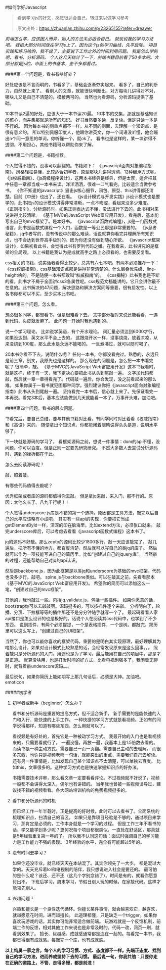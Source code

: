 #如何学好Javascript

> 看到学习js的好文，感觉很适合自己，转过来以做学习参考
> 
> 原文出处：<https://zhuanlan.zhihu.com/p/23265155?refer=dreawer>
 

*前端怎么学，应该因人而异，别人的方法未必适合自己。 
就说说我的学习方法吧。 
我把大部分时间放在学习js上了。因为这个js的学习曲线，先平后陡。 
项目实践和练习啥的，我不说了，主要说下工作之外的时间利用问题。 
我是怎么学的呢，看书，分析源码。 
个人这几天统计了一下，前端书籍目前看了50多本吧。大部分都是js的。市面上的书基本，差不多都看过。*

####第一个问题是，看书有啥好处？

好处应该是不言而明的，书看多了，基础会逐渐夯实起来。 
看多了，自己的判断力，自然就上来了。 
看别人的文章，就能很快判断出，对方每块儿讲得对不对，哪块儿又是自己不清楚的，模棱两可的。 
当然也为看源码，分析源码提供了基础。

10本书读2遍的好处，应该大于一本书读20遍。 
10本书的交集，那就是基础知识的核心，而并集那就是所有的知识。 
好书当然要多读，反复读。但是只读一本是不行的。 
因为每本书的侧重点都不一样。从不同的侧面，去理解一个知识点，是很有意义的。 
所以特别佩服印度人，他跟你讲英文，你一个词语没听懂，他会蹦出n个同一意思的单词，你听懂一个，就ok了。 
看书也是这样的，某一块讲得不透彻，不用担心，其他书籍可以帮助你来了解。

####第二个问题是，书籍推荐。

个人觉得不错的，没事可以翻翻的。书籍如下： 
《javascript面向对象编程指南》，风格轻松易懂，比较适合初学者，原型那块儿讲得透彻，12种继承方式呢。 
《js权威指南》、《js高级程序设计》，这两本书经典是经典，但是太厚，适合把其中任意一章都当成一本书来读。洋洋洒洒，很难一口气看完。比较适合当做参考书。 
《你不知道的javascript》狙击js核心细节，闭包、原型、this讲得都还清楚。目前《中册》也出了，还在看。 
《js设计模式与开发实践》js设计模式也是要学的，此书把js的设计模式讲得非常清晰，一点不晦涩，看起来没多少难度。 
《正则指引》，分析源码时，如果正则表达式不懂，没法进行下去的。此书相对来说讲得比较清晰。 
《基于MVC的JavaScript Web富应用开发》，看完后，基本能写出自己的mvc框架了。是本好书。 
《javascript函数式编程》，js是一门函数式语言，此书是函数式编程一个入门，函数是一等公民那是非常重要的。 
《js忍者秘籍》，jq作者写的，没有传说中的那么难读，话说就算你看完并理解所有知识点，也不会达到世界高手级别的。因为你还没有做到随心所欲。 
《javascript框架设计》，如果初看此书，会觉得此书有罗列代码之嫌。在我看来，此书讲究的是框架的全局观。 
以上书籍是我认为是成就高手之路上必须看的，也需要反复看。

css相关的书籍，说实话我看得比较少，总共有六七本吧。有两本必须推荐一下： 
《css权威指南》，css基础知识点那是讲得非常清楚的。什么层叠优先级、line-height啥的。不是随便一本书都敢叫“权威指南”的。 
《css揭秘》此书我也是不断的看，此书才不屑于全面讲css3各属性呢。css规范文档能讲的，它只会讲你最不在意的。此书解决的47问题，解决思路和解决方案同等重要，很有启发性。以上各书你都可以不买，至少买本此书吧。

####第三个问题，怎么看。

想必很多同学，都想看书，但是很难看下去。 
文字部分相对来说还能看看，一遇到代码，头皮就发麻了。 
此问题一开始时我也遇到的。

说一个学习理论。 
比如说学英语，有个开水理论。 
词汇量必须达到6000才行，如果没达到，英文水平不会上去的， 
这跟烧开水一样，没事烧烧，放着凉凉，从来没烧到100度，那么此水是永远不能喝的。 
一旦煮沸过，就可以随时喝了。

20本书你看不下去，说明什么呢？ 
任何一本书，你都没看完过。熟悉的，永远只是前三章。别笑，我原先也是这样的。 
那么现在的问题是，怎么把一本书看完呢？ 
很简单，敲。 
《基于MVC的JavaScript Web富应用开发》这本书我看时，就是这样，终于有一天，我下定决心要把此书从头到尾敲一遍。 
文字加代码都敲，然后就一章一章得看完了。代码敲一遍后，你会发现，没之前看起来的那么难。 
如果你属于一看书就犯困那种同学。强烈建议你把《javascript面向对象编程指南》此书从头到尾敲一遍。 
坚持看完一本书后，信心就上来了。先保证看完一本再说。看完3本后，基本应该能做到几天就能看一本了。万事开头难，加油吧。

####第四个问题，看书的层次问题。

书看完后，要自己总结，要与其他书籍对比看。有同学同时对比着看《权威指南》和《高设》来的。 
随便拿出个知识点，你都能闭着眼睛说得头头是道，说明水平够了。

下一块就是源码的学习了。 
看框架源码之前，想说一件事情：dom的api不懂，没问题，你可以百度。但是正则一定要先研究研究。 
不然大多数人去尝试分析源码时，遇到的挫折都在于此。

怎么去阅读源码呢？

敲，照着敲。

有哪些代码值得去敲呢？

优秀框架或者库的源码都值得你去敲。 
但是拿jq来敲，来入门，那不行的。原因：太他么长了。八九千行呢！！

个人觉得underscore.js库是不错的第一个选择。原因都是工具方法，敲完以后自己的水平应该略有小成吧。 
其实有一些api的实现，你要把它当成getElementById一样，深深的印在脑海里。比如extend方法，必须张口就来。 
敲完underscore库后，可以考虑去看看《javascript函数式编程》这本书了。

jq的源码不好敲。那么zepto的源码比较少1800多行，敲一天应该敲完了。 
敲几遍后，把所有不懂的地方，都百度清楚，然后就可以写自己的类jq的库了。 
然后就可以作为一项技能写进自己的简历里。比如“创建过自己的jquery库”。 
当然敲的过程，还能帮助自己对jq的api认识。

然后是backbone.js，因为此框架是以类jq和underscore为基础的mvc框架。代码也没多少行。敲吧。 
spine.js与backbone类似。可以在敲其之前，先看看那本《基于MVC的JavaScript Web富应用开发》。 
希望你的简历可以添加这么一笔，“创建过自己的mvc框架”。

其他的，我也敲过一些。包括jq.validate.js，包括一些插件。 
如果你愿意的话，bootstrap你可以去敲敲啊。源码挺多的，可以按插件逐个来敲。 
分析明白了，轮播、分页、下拉框等等的插件那还不是分分钟随手就写一个了。 
最起码看看人家api接口是怎么设计的也是极好的。话说个人在阅读其css代码中，也学到了不少东西。 
说到插件，有两个必须提提，一个是表格插件，一个是树。都敲完，简历里可以这么写上，“创建过自己的UI框架”。

当然了，你也可以敲你喜欢的框架代码，重要的是明白其实现原理，最好理解其为啥那么设计，如果对设计模式比较熟悉的话，会经常发现原来是这么回事。。。 
照着敲只是分析源码的入门，用途也是为了学习，最后能用在自己的项目中，那是才是正道。 
就算没啥用，也是打发时间的好方式，比看电视剧强多了。我闲着无聊时，就背着敲underscore源码。。。

最后说句，如果你简历上能如期写上那几句话后，必须是大神。加油吧。emoticon

#####初学者
1. 初学者或新手（beginner）怎么办？

	看书和分析源码是重要的提高方式，但不适合新手。 
	新手需要的是能快速的入门和入行，能快速的上手工作。 
	一种快捷的学习方式就是看视频。正如有的同学说得那样，知道有哪些东西，怎么用就可以了。

	看视频是有好处的，首先它是一种被动学习方式。 
	我最开始的入门也是看视频来的，只需要看就行了。 
	一遍没懂，再放一遍，我基本上是1.5倍数去看的。 
	而读书是一种主动方式，需要自己一页一页翻。需要自己主动的去理解。 
	而很多东西，也许只是视频老师一句话，就能突出的重点，需要我们自己去解读。 
	还有另一件事情是，比如发现自己某个知识点不太清楚，可以单独去百度。 
	比如this，文章很多的。这种学习方式也是快速掌握知识点的好办法。

	书籍需要技术评审，那么看文章一定要看看评论。不过视频就不好说了，视频一般都不会讲得太深入，偶尔也有讲错的。 
	当年我也曾被一些视频误导过，建议找不错的视频看看。各大网站培训机构的免费视频挺多的。

2. 看书和分析源码的时机

	但已经工作一年半载时，正是提高的好时候，此时可以去看书了。全面系统的梳理知识点，扫清自己的盲区。 
	如果只是靠项目经验是不够的，通过项目来学习，那肯定是必须的，工作本身就是一个学习的过程。 
	但是工作三年不看书的话，学又能学到多少呢？更何况每个项目都很类似，一直处在舒适区，那真就是5年经验重复第一年的了。 
	所以我不认同这句话：面试时强调自己的学习能力是工作能力不强的表现。 
	3年经验的水平，完全有可能超过5年的。

3. 没有时间去学习？

	如果你还没毕业，就已经天天在本站混了。其实你领先了一大步。 
	都是混过大学的。天天充斥着lol和电视剧的陪伴，我只想说进入社会是要还的。 
	最可怕的是什么呢？该还、还不还（这几个字别念错了）。时间是有的，就看你愿意付出不。 
	下班后学习，周末学习，节假日别人玩的时候，在家敲代码。这样才能领先别人。

4. 兴趣问题？

	兴趣和擅长是一个良性迭代循环。你擅长某件事情，就会越喜欢它，越喜欢，就越愿意花时间，进而越擅长。 
	此道理都懂，只是缺乏一个trigger。如果你喜欢玩游戏的话，其实你可能非常适合做前端。 
	玩游戏就是一个反馈机制，前端工作的反馈，相对其他工作来说也是非常及时的。代码一改，网页一刷，就看到效果了。 
	擅长、优越感、成就感通常都是连在一起的。每看完一本书，我都觉得很有成就感。每敲完一个库，也有成就感。

**以上纯属一家之言，每个人的学习习惯、方式、态度都不一样。先端正态度、找到自己的学习方法，进而养成坚持下去的习惯。 
最后说一句，你我共勉：只要你走在正确的道路上，不管、走得多慢，都是前进！**
